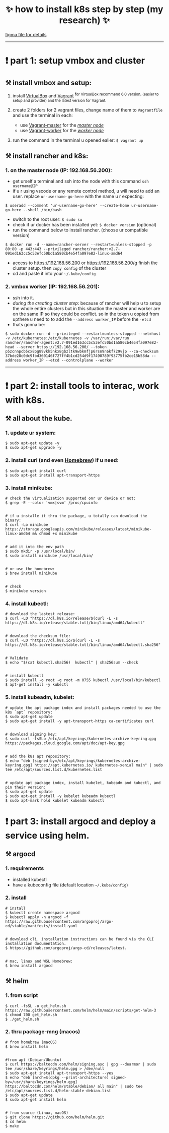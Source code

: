 <h1 align="center"> ✨ how to install k8s step by step (my research) ✨ </h1> 

[figma file for details](https://github.com/nnbaocuong99/details-k8s-project/tree/main/figma)

---

# ❗️ part 1: setup vmbox and cluster

## ⚒ install vmbox and setup:
1. install [VirtualBox](https://www.virtualbox.org/wiki/Downloads) and [Vagrant](https://developer.hashicorp.com/vagrant/downloads) <sup> for VirtualBox recommend 6.0 version, (easier to setup and provider) and the latest version for Vagrant. </sup>

2. create 2 folders for 2 vagrant files, change name of them to `Vagrantfile` and use the terminal in each:
   - use [Vagrant-master](https://github.com/nnbaocuong99/details-k8s-project/blob/main/document/vagrantfile-master) for the <ins>*master node*</ins>
   - use [Vagrant-worker](https://github.com/nnbaocuong99/details-k8s-project/blob/main/document/Vagrantfile-worker) for the <ins>*worker node*</ins>
3. run the command in the terminal u opened ealier: `$ vagrant up`

## ⚒ install rancher and k8s:

### 1. on the master node (IP: 192.168.56.200): 
- get urself a terminal and ssh into the node with this command `ssh username@IP`
- if u r using vscode or any remote control method, u will need to add an user. replace `ur-username-go-here` with the name u r expecting:
```
$ useradd --comment 'ur-username-go-here' --create-home ur-username-go-here --shell /bin/bash
```
   
- switch to the root user: `$ sudo su`
- check if ur docker has been installed yet: `$ docker version` (optional)
- run the command below to install rancher. (choose ur compatible version)
```
$ docker run -d --name=rancher-server --restart=unless-stopped -p 80:80 -p 443:443 --privileged rancher/rancher:v2.7-091ed163cc5c53efc50bd1a580cb4e54fa097e82-linux-amd64
```
- access to https://192.168.56.200 or https://192.168.56.200/g finish the cluster setup. then `copy config` of the cluster
- cd and paste it into your `~/.kube/config`


### 2. vmbox worker (IP: 192.168.56.201):
- ssh into it.
- _*during the creating cluster step*_: because of rancher will help u to setup the whole entire clusters but in this situation the master and worker are on the same IP so they could be conflict. so in the token u copied from upthere u need to to add the `--address worker_IP` before the `-etcd` 
- thats gonna be:
```
$ sudo docker run -d --privileged --restart=unless-stopped --net=host -v /etc/kubernetes:/etc/kubernetes -v /var/run:/var/run  rancher/rancher-agent:v2.7-091ed163cc5c53efc50bd1a580cb4e54fa097e82-head --server https://192.168.56.200/ --token p5zcnnpcb5cx8pg89vkk5nkx8gbzltk9wbkmfjp6rsn9n6kf729vjp --ca-checksum 37bde28c0dc9fbd360146f727ff4b1cd254d9f17490789f93775fb2ce15b58da --address worker_IP --etcd --controlplane --worker
```
---

# ❗️ part 2: install tools to interac, work with k8s.
## ⚒ all about the kube.
### 1. update ur system:
```
$ sudo apt-get update -y
$ sudo apt-get upgrade -y
```

### 2. install curl (and even [Homebrew](https://brew.sh)) if u need:
```
$ sudo apt-get install curl
$ sudo apt-get install apt-transport-https
```

### 3. install minikube:
```
# check the virtualization supported onr ur device or not:
$ grep -E --color 'vmx|svm' /proc/cpuinfo


# if u installe it thru the package, u totally can download the binary:
$ curl -Lo minikube https://storage.googleapis.com/minikube/releases/latest/minikube-linux-amd64 && chmod +x minikube


# add it into the env path
$ sudo mkdir -p /usr/local/bin/
$ sudo install minikube /usr/local/bin/


# or use the homebrew:
$ brew install minikube


# check
$ minikube version
```

### 4. install kubectl:
```
# download the lastest release:
$ curl -LO "https://dl.k8s.io/release/$(curl -L -s https://dl.k8s.io/release/stable.txt)/bin/linux/amd64/kubectl"


# download the checksum file:
$ curl -LO "https://dl.k8s.io/$(curl -L -s https://dl.k8s.io/release/stable.txt)/bin/linux/amd64/kubectl.sha256"


# Validate
$ echo "$(cat kubectl.sha256)  kubectl" | sha256sum --check


# install kubectl
$ sudo install -o root -g root -m 0755 kubectl /usr/local/bin/kubectl
$ apt-get install -y kubectl 
```

### 5. install kubeadm, kubelet:
```
# update the apt package index and install packages needed to use the k8s `apt` repository:
$ sudo apt-get update
$ sudo apt-get install -y apt-transport-https ca-certificates curl


# download signing key:
$ sudo curl -fsSLo /etc/apt/keyrings/kubernetes-archive-keyring.gpg https://packages.cloud.google.com/apt/doc/apt-key.gpg


# add the k8s apt repository:
$ echo "deb [signed-by=/etc/apt/keyrings/kubernetes-archive-keyring.gpg] https://apt.kubernetes.io/ kubernetes-xenial main" | sudo tee /etc/apt/sources.list.d/kubernetes.list


# update apt package index, install kubelet, kubeadm and kubectl, and pin their version:
$ sudo apt-get update
$ sudo apt-get install -y kubelet kubeadm kubectl
$ sudo apt-mark hold kubelet kubeadm kubectl
```

# ❗️ part 3: install argocd and deploy a service using helm.
## ⚒ argocd

### 1. requirements
- installed kubectl
- have a kubeconfig file (default location `~/.kube/config`)

### 2. install
```
# install
$ kubectl create namespace argocd
$ kubectl apply -n argocd -f https://raw.githubusercontent.com/argoproj/argo-cd/stable/manifests/install.yaml


# download cli. installation instructions can be found via the CLI installation documentation.
$ https://github.com/argoproj/argo-cd/releases/latest. 


# mac, linux and WSL Homebrew:
$ brew install argocd
```

## ⚒ helm

### 1. from script
```
$ curl -fsSL -o get_helm.sh https://raw.githubusercontent.com/helm/helm/main/scripts/get-helm-3
$ chmod 700 get_helm.sh
$ ./get_helm.sh
```

### 2. thru package-mng (macos)

```
# from homebrew (macOS)
$ brew install helm


#from apt (Debian/Ubuntu)
$ curl https://baltocdn.com/helm/signing.asc | gpg --dearmor | sudo tee /usr/share/keyrings/helm.gpg > /dev/null
$ sudo apt-get install apt-transport-https --yes
$ echo "deb [arch=$(dpkg --print-architecture) signed-by=/usr/share/keyrings/helm.gpg] https://baltocdn.com/helm/stable/debian/ all main" | sudo tee /etc/apt/sources.list.d/helm-stable-debian.list
$ sudo apt-get update
$ sudo apt-get install helm


# from source (Linux, macOS)
$ git clone https://github.com/helm/helm.git
$ cd helm
$ make
```
